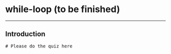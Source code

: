 # while-loop (to be finished)
<script type="text/x-thebe-config"> 
  {
      requestKernel: true,
      mountActivateWidget: true,
      mountStatusWidget: true,
      binderOptions: {
      repo: "brianlihk/requirements",
      },
  }
</script>

<script src="https://unpkg.com/thebe@latest/lib/index.js"></script>

<div class="thebe-activate"></div>
<div class="thebe-status"></div>

---
## Introduction

<pre data-executable="true" data-language="python">
# Please do the quiz here

</pre>
